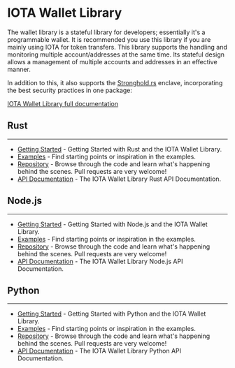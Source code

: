 # IOTA Wallet Library

The wallet library is a stateful library for developers; essentially it's a programmable wallet. It is recommended you use this library if you are mainly using IOTA for token transfers. This library supports the handling and monitoring multiple account/addresses at the same time. Its stateful design allows a management of multiple accounts and addresses in an effective manner.

In addition to this, it also supports the [Stronghold.rs](https://github.com/iotaledger/stronghold.rs) enclave, incorporating the best security practices in one package:

[IOTA Wallet Library full documentation](https://wallet-lib.docs.iota.org)

## Rust
---------------

- [Getting Started](https://wallet-lib.docs.iota.org/libraries/rust/getting_started.html) - Getting Started with Rust and the IOTA Wallet Library.
- [Examples](https://wallet-lib.docs.iota.org/libraries/rust/examples.html) - Find starting points or inspiration in the examples.
- [Repository](https://github.com/iotaledger/wallet.rs) - Browse through the code and learn what's happening behind the scenes. Pull requests are very welcome!
- [API Documentation](https://wallet-lib.docs.iota.org/docs/iota_wallet/index.html) - The IOTA Wallet Library Rust API Documentation.


## Node.js
---------------
- [Getting Started](https://wallet-lib.docs.iota.org/libraries/nodejs/getting_started.html) - Getting Started with Node.js and the IOTA Wallet Library.
- [Examples](https://wallet-lib.docs.iota.org/libraries/nodejs/examples.html) - Find starting points or inspiration in the examples.
- [Repository](https://github.com/iotaledger/wallet.rs/tree/develop/bindings/nodejs) - Browse through the code and learn what's happening behind the scenes. Pull requests are very welcome!
- [API Documentation](https://wallet-lib.docs.iota.org/libraries/nodejs/api_reference.html) - The IOTA Wallet Library Node.js API Documentation.


## Python
---------------
- [Getting Started](https://wallet-lib.docs.iota.org/libraries/python/getting_started.html) - Getting Started with Python and the IOTA Wallet Library.
- [Examples](https://wallet-lib.docs.iota.org/libraries/python/examples.html) - Find starting points or inspiration in the examples.
- [Repository](https://github.com/iotaledger/wallet.rs/tree/develop/bindings/python) - Browse through the code and learn what's happening behind the scenes. Pull requests are very welcome!
- [API Documentation](https://wallet-lib.docs.iota.org/libraries/python/api_reference.html) - The IOTA Wallet Library Python API Documentation.
